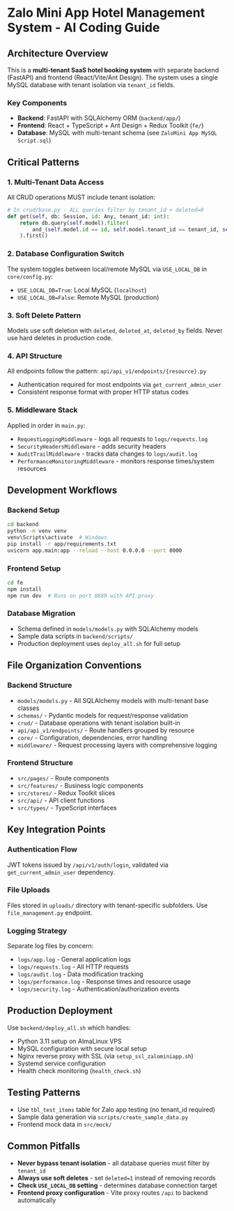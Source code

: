 # Zalo Mini App Hotel Management System - AI Coding Guide

## Architecture Overview

This is a **multi-tenant SaaS hotel booking system** with separate backend (FastAPI) and frontend (React/Vite/Ant Design). The system uses a single MySQL database with tenant isolation via `tenant_id` fields.

### Key Components
- **Backend**: FastAPI with SQLAlchemy ORM (`backend/app/`)
- **Frontend**: React + TypeScript + Ant Design + Redux Toolkit (`fe/`)
- **Database**: MySQL with multi-tenant schema (see `ZaloMini App MySQL Script.sql`)

## Critical Patterns

### 1. Multi-Tenant Data Access
All CRUD operations MUST include tenant isolation:
```python
# In crud/base.py - ALL queries filter by tenant_id + deleted=0
def get(self, db: Session, id: Any, tenant_id: int):
    return db.query(self.model).filter(
        and_(self.model.id == id, self.model.tenant_id == tenant_id, self.model.deleted == 0)
    ).first()
```

### 2. Database Configuration Switch
The system toggles between local/remote MySQL via `USE_LOCAL_DB` in `core/config.py`:
- `USE_LOCAL_DB=True`: Local MySQL (`localhost`)  
- `USE_LOCAL_DB=False`: Remote MySQL (production)

### 3. Soft Delete Pattern
Models use soft deletion with `deleted`, `deleted_at`, `deleted_by` fields. Never use hard deletes in production code.

### 4. API Structure
All endpoints follow the pattern: `api/api_v1/endpoints/{resource}.py`
- Authentication required for most endpoints via `get_current_admin_user`
- Consistent response format with proper HTTP status codes

### 5. Middleware Stack
Applied in order in `main.py`:
- `RequestLoggingMiddleware` - logs all requests to `logs/requests.log`
- `SecurityHeadersMiddleware` - adds security headers
- `AuditTrailMiddleware` - tracks data changes to `logs/audit.log`  
- `PerformanceMonitoringMiddleware` - monitors response times/system resources

## Development Workflows

### Backend Setup
```bash
cd backend
python -m venv venv
venv\Scripts\activate  # Windows
pip install -r app/requirements.txt
uvicorn app.main:app --reload --host 0.0.0.0 --port 8000
```

### Frontend Setup  
```bash
cd fe
npm install
npm run dev  # Runs on port 8889 with API proxy
```

### Database Migration
- Schema defined in `models/models.py` with SQLAlchemy models
- Sample data scripts in `backend/scripts/`
- Production deployment uses `deploy_all.sh` for full setup

## File Organization Conventions

### Backend Structure
- `models/models.py` - All SQLAlchemy models with multi-tenant base classes
- `schemas/` - Pydantic models for request/response validation
- `crud/` - Database operations with tenant isolation built-in
- `api/api_v1/endpoints/` - Route handlers grouped by resource
- `core/` - Configuration, dependencies, error handling
- `middleware/` - Request processing layers with comprehensive logging

### Frontend Structure  
- `src/pages/` - Route components
- `src/features/` - Business logic components
- `src/stores/` - Redux Toolkit slices
- `src/api/` - API client functions
- `src/types/` - TypeScript interfaces

## Key Integration Points

### Authentication Flow
JWT tokens issued by `/api/v1/auth/login`, validated via `get_current_admin_user` dependency.

### File Uploads
Files stored in `uploads/` directory with tenant-specific subfolders. Use `file_management.py` endpoint.

### Logging Strategy
Separate log files by concern:
- `logs/app.log` - General application logs
- `logs/requests.log` - All HTTP requests  
- `logs/audit.log` - Data modification tracking
- `logs/performance.log` - Response times and resource usage
- `logs/security.log` - Authentication/authorization events

## Production Deployment

Use `backend/deploy_all.sh` which handles:
- Python 3.11 setup on AlmaLinux VPS
- MySQL configuration with secure local setup
- Nginx reverse proxy with SSL (via `setup_ssl_zalominiapp.sh`)
- Systemd service configuration
- Health check monitoring (`health_check.sh`)

## Testing Patterns

- Use `tbl_test_items` table for Zalo app testing (no tenant_id required)
- Sample data generation via `scripts/create_sample_data.py`
- Frontend mock data in `src/mock/`

## Common Pitfalls

- **Never bypass tenant isolation** - all database queries must filter by `tenant_id`
- **Always use soft deletes** - set `deleted=1` instead of removing records
- **Check `USE_LOCAL_DB` setting** - determines database connection target
- **Frontend proxy configuration** - Vite proxy routes `/api` to backend automatically
